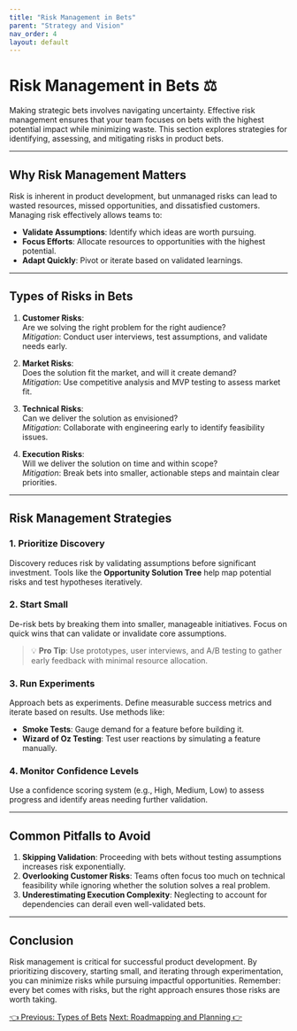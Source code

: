 ```yaml
---
title: "Risk Management in Bets"
parent: "Strategy and Vision"
nav_order: 4
layout: default
---
```


# Risk Management in Bets ⚖️

Making strategic bets involves navigating uncertainty. Effective risk management ensures that your team focuses on bets with the highest potential impact while minimizing waste. This section explores strategies for identifying, assessing, and mitigating risks in product bets.

---

## Why Risk Management Matters

Risk is inherent in product development, but unmanaged risks can lead to wasted resources, missed opportunities, and dissatisfied customers. Managing risk effectively allows teams to:
- **Validate Assumptions**: Identify which ideas are worth pursuing.  
- **Focus Efforts**: Allocate resources to opportunities with the highest potential.  
- **Adapt Quickly**: Pivot or iterate based on validated learnings.

---

## Types of Risks in Bets

1. **Customer Risks**:  
   Are we solving the right problem for the right audience?  
   *Mitigation*: Conduct user interviews, test assumptions, and validate needs early.

2. **Market Risks**:  
   Does the solution fit the market, and will it create demand?  
   *Mitigation*: Use competitive analysis and MVP testing to assess market fit.

3. **Technical Risks**:  
   Can we deliver the solution as envisioned?  
   *Mitigation*: Collaborate with engineering early to identify feasibility issues.

4. **Execution Risks**:  
   Will we deliver the solution on time and within scope?  
   *Mitigation*: Break bets into smaller, actionable steps and maintain clear priorities.

---

## Risk Management Strategies

### 1. **Prioritize Discovery**
Discovery reduces risk by validating assumptions before significant investment. Tools like the **Opportunity Solution Tree** help map potential risks and test hypotheses iteratively.

### 2. **Start Small**
De-risk bets by breaking them into smaller, manageable initiatives. Focus on quick wins that can validate or invalidate core assumptions.

> 💡 **Pro Tip**: Use prototypes, user interviews, and A/B testing to gather early feedback with minimal resource allocation.

### 3. **Run Experiments**
Approach bets as experiments. Define measurable success metrics and iterate based on results. Use methods like:
- **Smoke Tests**: Gauge demand for a feature before building it.  
- **Wizard of Oz Testing**: Test user reactions by simulating a feature manually.

### 4. **Monitor Confidence Levels**
Use a confidence scoring system (e.g., High, Medium, Low) to assess progress and identify areas needing further validation.

---

## Common Pitfalls to Avoid

1. **Skipping Validation**: Proceeding with bets without testing assumptions increases risk exponentially.  
2. **Overlooking Customer Risks**: Teams often focus too much on technical feasibility while ignoring whether the solution solves a real problem.  
3. **Underestimating Execution Complexity**: Neglecting to account for dependencies can derail even well-validated bets.

---

## Conclusion

Risk management is critical for successful product development. By prioritizing discovery, starting small, and iterating through experimentation, you can minimize risks while pursuing impactful opportunities. Remember: every bet comes with risks, but the right approach ensures those risks are worth taking.

<div class="nav-buttons">
    <a href="../3-strategy-and-vision/types-of-bets" class="btn btn-secondary">👈 Previous: Types of Bets</a>
    <a href="../4-roadmapping-and-planning/index" class="btn btn-primary">Next: Roadmapping and Planning 👉</a>
</div>